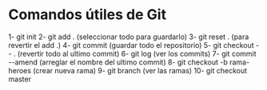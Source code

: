 # Comandos útiles de Git

1- git init
2- git add . (seleccionar todo para guardarlo)
3- git reset . (para revertir el add .)
4- git commit (guardar todo el repositorio)
5- git checkout -- . (revertir todo al ultimo commit)
6- git log (ver los commits)
7- git commit --amend (arreglar el nombre del ultimo commit)
8- git checkout -b rama-heroes (crear nueva rama)
9- git branch (ver las ramas)
10- git checkout master